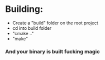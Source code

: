 # Building:
- Create a "build" folder on the root project
- cd into build folder
- "cmake .."
- "make"
### And your binary is built fucking magic
